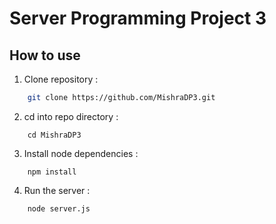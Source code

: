 # Server Programming Project 3

## How to use

1. Clone repository :

```bash
    git clone https://github.com/MishraDP3.git
```

2. cd into repo directory :

```
    cd MishraDP3
```

3. Install node dependencies :

```
    npm install
```

4. Run the server :

```
    node server.js
```
